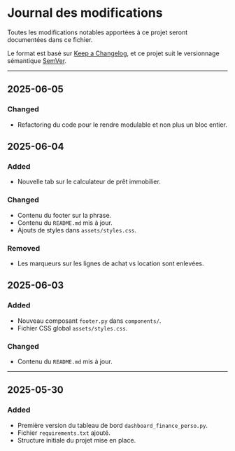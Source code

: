 # Journal des modifications

Toutes les modifications notables apportées à ce projet seront documentées dans ce fichier.

Le format est basé sur [Keep a Changelog](https://keepachangelog.com/fr/1.0.0/), et ce projet suit le versionnage sémantique [SemVer](https://semver.org/lang/fr/).

---

## 2025-06-05

### Changed

- Refactoring du code pour le rendre modulable et non plus un bloc entier.

## 2025-06-04

### Added

- Nouvelle tab sur le calculateur de prêt immobilier.

### Changed

- Contenu du footer sur la phrase.
- Contenu du `README.md` mis à jour.
- Ajouts de styles dans `assets/styles.css`.

### Removed

- Les marqueurs sur les lignes de achat vs location sont enlevées.

## 2025-06-03

### Added

- Nouveau composant `footer.py` dans `components/`.
- Fichier CSS global `assets/styles.css`.

### Changed

- Contenu du `README.md` mis à jour.

---

## 2025-05-30

### Added

- Première version du tableau de bord `dashboard_finance_perso.py`.
- Fichier `requirements.txt` ajouté.
- Structure initiale du projet mise en place.
